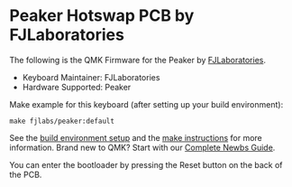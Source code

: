 # Peaker Hotswap PCB by FJLaboratories

The following is the QMK Firmware for the Peaker by [FJLaboratories](http://www.fjlaboratories.com).
* Keyboard Maintainer: FJLaboratories
* Hardware Supported: Peaker

Make example for this keyboard (after setting up your build environment):

    make fjlabs/peaker:default

See the [build environment setup](https://docs.qmk.fm/#/getting_started_build_tools) and the [make instructions](https://docs.qmk.fm/#/getting_started_make_guide) for more information. Brand new to QMK? Start with our [Complete Newbs Guide](https://docs.qmk.fm/#/newbs).

You can enter the bootloader by pressing the Reset button on the back of the PCB.
